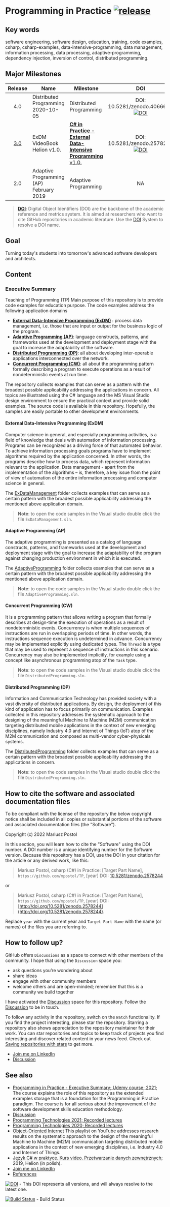 # Programming in Practice [![release](https://img.shields.io/github/release/mpostol/tp.svg?style=flat)](https://github.com/mpostol/TP/releases) <!-- omit in toc -->

## Key words

software engineering, software design, education, training, code examples, csharp, csharp-examples, data-intensive-programming, data management, information processing, data processing, adaptive-programming, dependency injection, inversion of control, distributed programming.

## Major Milestones

|                        Release                        | Name                                    | Milestone                                                               |                                                                  DOI                                                                  |
| :---------------------------------------------------: | --------------------------------------- | ----------------------------------------------------------------------- | :-----------------------------------------------------------------------------------------------------------------------------------: |
|                          4.0                          | Distributed Programming 2020-10-05      | Distributed Programming                                                 | DOI: 10.5281/zenodo.4066609 [![DOI](https://zenodo.org/badge/DOI/10.5281/zenodo.4066609.svg)](https://doi.org/10.5281/zenodo.4066609) |
| [3.0](https://github.com/mpostol/TP/releases/tag/3.0) | ExDM  VideoBook Helion v1.0.            | [**C# in Practice - External Data-Intensive Programming** v1.0.][vdpnt] | DOI: 10.5281/zenodo.2578245 [![DOI](https://zenodo.org/badge/DOI/10.5281/zenodo.2578245.svg)](https://doi.org/10.5281/zenodo.2578245) |
|                          2.0                          | Adaptive Programming (AP) February 2019 | Adaptive Programming                                                    |                                                                  NA                                                                   |

>[**DOI**](https://www.doi.org/hb.html): Digital Object Identifiers (DOI) are the backbone of the academic reference and metrics system. It is aimed at researchers who want to cite GitHub repositories in academic literature. Use the [DOI](https://www.doi.org/) System to resolve a DOI name.

## Goal

Turning today's students into tomorrow's advanced software developers and architects.

## Content

### Executive Summary

Teaching of Programming (TP)
Main purpose of this repository is to provide code examples for education purpose. The code examples address the following application domains

- [**External Data-Intensive Programming (ExDM)**](ExDataManagement/README.md) : process data management, i.e. those that are input or output for the business logic of the program.
- [**Adaptive Programming (AP)**](AdaptiveProgramming/README.md): language constructs, patterns, and frameworks used at the development and deployment stage with the goal to increase the adaptability of the software.
- [**Distributed Programming (DP)**](DistributedProgramming/README.md): all about developing inter-operable applications interconnected over the network.
- [**Concurrent Programming (CW)**](ConcurrentProgramming/README.md): all about the programming pattern formally describing a program to execute operations as a result of nondeterministic events at run time.

The repository collects examples that can serve as a pattern with the broadest possible applicability addressing the applications in concern.  All topics are illustrated using the C# language and the MS Visual Studio design environment to ensure the practical context and provide solid examples. The source code is available in this repository. Hopefully, the samples are easily portable to other development environments.

#### External Data-Intensive Programming (ExDM)

Computer science in general, and especially programming activities, is a field of knowledge that deals with automation of information processing. Programs can be recognized as a driving force of that automated behavior. To achieve information processing goals programs have to implement algorithms required by the application concerned. In other words, the programs describe how to process data, which represent information relevant to the application. Data management - apart from the implementation of the algorithms – is, therefore, a key issue from the point of view of automation of the entire information processing and computer science in general.

The [ExDataManagement](ExDataManagement/README.md) folder collects examples that can serve as a certain pattern with the broadest possible applicability addressing the mentioned above application domain.

> **Note**: to open the code samples in the Visual studio double click the file `ExDataManagement.sln`.

#### Adaptive Programming (AP)

The adaptive programming is presented as a catalog of language constructs, patterns, and frameworks used at the development and deployment stage with the goal to increase the adaptability of the program against changing production environment in which it is executed.

The [AdaptiveProgramming](AdaptiveProgramming/README.md) folder collects examples that can serve as a certain pattern with the broadest possible applicability addressing the mentioned above application domain.

> **Note**: to open the code samples in the Visual studio double click the file `AdaptiveProgramming.sln`.

#### Concurrent Programming (CW)

It is a programming pattern that allows writing a program that formally describes at design-time the execution of operations as a result of nondeterministic events. Concurrency is when multiple sequences of instructions are run in overlapping periods of time. In other words, the instructions sequence execution is undetermined in advance. Concurrency may be implemented explicitly using dedicated types. The `Thread` is a type that may be used to represent a sequence of instructions in this scenario. Concurrency may also be implemented implicitly, for example using a concept like asynchronous programming atop of the `Task` type.

> **Note**: to open the code samples in the Visual studio double click the file `DistributedProgramming.sln`.

#### Distributed Programming (DP)

Information and Communication Technology has provided society with a vast diversity of distributed applications. By design, the deployment of this kind of application has to focus primarily on communication. Examples collected in this repository addresses the systematic approach to the designing of the meaningful Machine to Machine (M2M) communication targeting distributed mobile applications in the context of new emerging disciplines, namely Industry 4.0 and Internet of Things (IoT) atop of the M2M communication and composed as multi-vendor cyber-physicals systems.

The [DistributedProgramming](DistributedProgramming/README.md) folder collects examples that can serve as a certain pattern with the broadest possible applicability addressing the applications in concern.

> **Note**: to open the code samples in the Visual studio double click the file `DistributedProgramming.sln`.

## How to cite the software and associated documentation files

To be compliant with the license of the repository the below copyright notice shall be included in all copies or substantial portions of the software and associated documentation files (the "Software").

Copyright (c) 2022 Mariusz Postol

In this section, you will learn how to cite the "Software" using the DOI number. A DOI number is a unique identifying number for the Software version. Because this repository has a DOI, use the DOI in your citation for the article or any derived work, like this:

> Mariusz Postol, csharp (C#) in Practice: \[Target Part Name\], `https://github.com/mpostol/TP`, \[year\] DOI: [10.5281/zenodo.2578244](http://doi.org/10.5281/zenodo.2578244)

or

> Mariusz Postol, csharp (C#) in Practice: \[Target Part Name\], `https://github.com/mpostol/TP`, \[year\] DOI: [http://doi.org/10.5281/zenodo.2578244](http://doi.org/10.5281/zenodo.2578244).

Replace `year` with the current year and `Target Part Name` with the name (or names) of the files you are referring to.

## How to follow up?

GitHub offers `Discussions` as a space to connect with other members of the community. I hope that using the `Discussion` space you:

- ask questions you’re wondering about
- share ideas
- engage with other community members
- welcome others and are open-minded; remember that this is a community we build together

I have activated the [Discussion][Discussion] space for this repository. Follow the  [Discussion][Discussion] to be in touch.

To follow any activity in the repository, switch on the `Watch` functionality. If you find the project interesting, please star the repository. Starring a repository also shows appreciation to the repository maintainer for their work. You can star repositories and topics to keep track of projects you find interesting and discover related content in your news feed. Check out [Saving repositories with stars](https://docs.github.com/en/get-started/exploring-projects-on-github/saving-repositories-with-stars) to get more.

- [Join me on LinkedIn](https://pl.linkedin.com/in/mpostol)
- [Discussion][Discussion]

## See also

- [Programming in Practice - Executive Summary; Udemy course; 2021][udemyPiPES]; The course explains the role of this repository as the extended examples storage that is a foundation for the Programming in Practice paradigm. The course is for all serious about the improvement of the software development skills education methodology.
- [Discussion][Discussion]
- [Programming Technologies 2021; Recorded lectures](https://youtube.com/playlist?list=PLC7zPvgw-YbyWXRTAe9m-ABP9YWmpLvUk)
- [Programming Technologies 2020; Recorded lectures](https://youtube.com/playlist?list=PLC7zPvgw-YbwOD3GaSPl6kzKhDRmmrA-9)
- [Object-Oriented Internet](https://youtube.com/playlist?list=PLC7zPvgw-YbyWss-0j_waddacgroLFTzi) This playlist on YouTube addresses research results on the systematic approach to the design of the meaningful Machine to Machine (M2M) communication targeting distributed mobile applications in the context of new emerging disciplines, i.e. Industry 4.0 and Internet of Things.
- [Język C# w praktyce. Kurs video. Przetwarzanie danych zewnętrznych](https://videopoint.pl/kurs/jezyk-c-w-praktyce-kurs-video-przetwarzanie-danych-zewnetrznych-mariusz-postol,vjcprv.htm#format/w); 2019, Helion (in polish).
- [Join me on LinkedIn](https://pl.linkedin.com/in/mpostol)
- [References](REFERENCES.md)

[![DOI](https://zenodo.org/badge/DOI/10.5281/zenodo.2578244.svg)](https://doi.org/10.5281/zenodo.2578244) - This DOI represents all versions, and will always resolve to the latest one.

[![Build Status](https://caseu.visualstudio.com/TP/_apis/build/status/mpostol.TP?branchName=master)](https://caseu.visualstudio.com/TP/_build/latest?definitionId=2&branchName=master) - Build Status

[udemyPiPES]: https://www.udemy.com/course/pipintroduction/?referralCode=E1B8E460A82ECB36A835
[Discussion]: https://github.com/mpostol/TP/discussions
[vdpnt]: https://videopoint.pl/kurs/jezyk-c-w-praktyce-kurs-video-przetwarzanie-danych-zewnetrznych-mariusz-postol,vjcprv.htm#format/w

<!--
//____________________________________________________________________________________________________________________________________
//
//  Copyright (C) 2023, Mariusz Postol LODZ POLAND.
//
//  To be in touch join the community by pressing the `Watch` button and get started commenting using the discussion panel at
//
//  https://github.com/mpostol/TP/discussions/182
//
//  by introducing yourself and telling us what you do with this community.
//_____________________________________________________________________________________________________________________________________

-->
